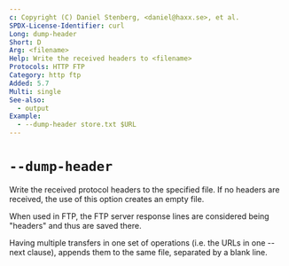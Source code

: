 ```yaml
---
c: Copyright (C) Daniel Stenberg, <daniel@haxx.se>, et al.
SPDX-License-Identifier: curl
Long: dump-header
Short: D
Arg: <filename>
Help: Write the received headers to <filename>
Protocols: HTTP FTP
Category: http ftp
Added: 5.7
Multi: single
See-also:
  - output
Example:
  - --dump-header store.txt $URL
---
```


# `--dump-header`

Write the received protocol headers to the specified file. If no headers are
received, the use of this option creates an empty file.

When used in FTP, the FTP server response lines are considered being "headers"
and thus are saved there.

Having multiple transfers in one set of operations (i.e. the URLs in one
--next clause), appends them to the same file, separated by a blank line.
